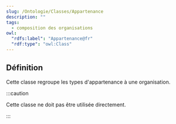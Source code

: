 ```yaml
---
slug: /Ontologie/Classes/Appartenance
description: ""
tags:
  - composition des organisations
owl:
  "rdfs:label": "Appartenance@fr"
  "rdf:type": "owl:Class"
---
```


<OntologyTable frontMatter={frontMatter}/>

## Définition

Cette classe regroupe les types d'appartenance à une organisation.

:::caution

Cette classe ne doit pas être utilisée directement.

:::
